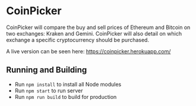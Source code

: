 # CoinPicker

CoinPicker will compare the buy and sell prices of Ethereum and Bitcoin on two exchanges: Kraken and Gemini. CoinPicker will also detail on which exchange a specific cryptocurrency should be purchased.

A live version can be seen here: https://coinpicker.herokuapp.com/

## Running and Building

- Run `npm install` to install all Node modules
- Run `npm start` to run server 
- Run `npm run build` to build for production 